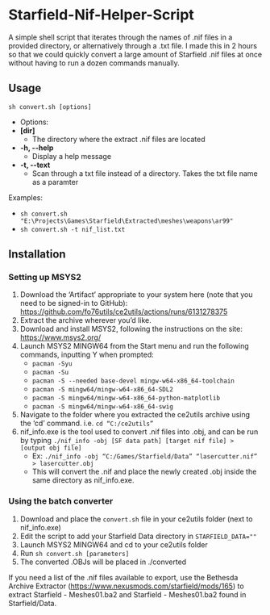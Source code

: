 # Starfield-Nif-Helper-Script

A simple shell script that iterates through the names of .nif files in a provided directory, or alternatively through a .txt file.
I made this in 2 hours so that we could quickly convert a large amount of Starfield .nif files at once without having to run a dozen commands manually.

## Usage
`sh convert.sh [options]`
- Options:
-  **[dir]**
   - The directory where the extract .nif files are located
-  **-h, --help**
   -  Display a help message
-  **-t, --text**
   -  Scan through a txt file instead of a directory. Takes the txt file name as a paramter

 Examples:
 - `sh convert.sh "E:\Projects\Games\Starfield\Extracted\meshes\weapons\ar99"`
 - `sh convert.sh -t nif_list.txt`

## Installation
### Setting up MSYS2
1. Download the ‘Artifact’ appropriate to your system here (note that you need to be signed-in to GitHub): https://github.com/fo76utils/ce2utils/actions/runs/6131278375
2. Extract the archive wherever you’d like.
3. Download and install MSYS2, following the instructions on the site: https://www.msys2.org/
4. Launch MSYS2 MINGW64 from the Start menu and run the following commands, inputting Y when prompted:
   - `pacman -Syu`
   - `pacman -Su`
   - `pacman -S --needed base-devel mingw-w64-x86_64-toolchain`
   - `pacman -S mingw64/mingw-w64-x86_64-SDL2`
   - `pacman -S mingw64/mingw-w64-x86_64-python-matplotlib`
   - `pacman -S mingw64/mingw-w64-x86_64-swig`
5. Navigate to the folder where you extracted the ce2utils archive using the ‘cd’ command. i.e. `cd “C:/ce2utils”`
6. nif_info.exe is the tool used to convert .nif files into .obj, and can be run by typing `./nif_info -obj [SF data path] [target nif file] > [output obj file]`
   - Ex: `./nif_info -obj “C:/Games/Starfield/Data” “lasercutter.nif” > lasercutter.obj`
   - This will convert the .nif and place the newly created .obj inside the same directory as nif_info.exe.

### Using the batch converter
1. Download and place the `convert.sh` file in your ce2utils folder (next to nif_info.exe)
2. Edit the script to add your Starfield Data directory in `STARFIELD_DATA=""`
3. Launch MSYS2 MINGW64 and cd to your ce2utils folder
4. Run `sh convert.sh [parameters]`
5. The converted .OBJs will be placed in ./converted

If you need a list of the .nif files available to export, use the Bethesda Archive Extractor (https://www.nexusmods.com/starfield/mods/165) to extract Starfield - Meshes01.ba2 and Starfield - Meshes01.ba2 found in Starfield/Data.
